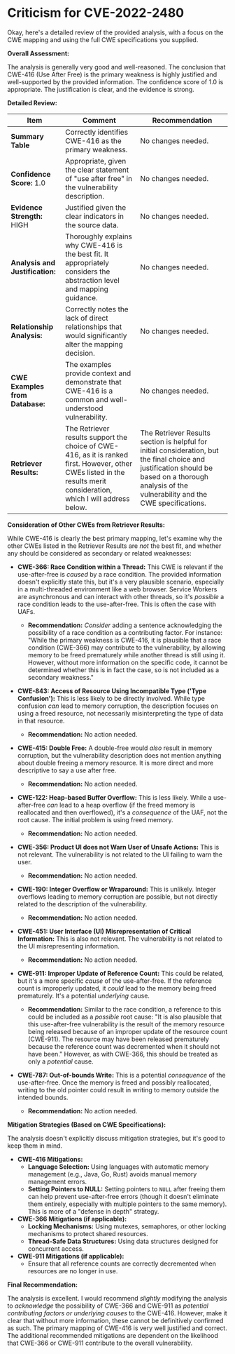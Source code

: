 # Criticism for CVE-2022-2480

Okay, here's a detailed review of the provided analysis, with a focus on the CWE mapping and using the full CWE specifications you supplied.

**Overall Assessment:**

The analysis is generally very good and well-reasoned. The conclusion that CWE-416 (Use After Free) is the primary weakness is highly justified and well-supported by the provided information. The confidence score of 1.0 is appropriate. The justification is clear, and the evidence is strong.

**Detailed Review:**

| Item | Comment | Recommendation |
|---|---|---|
| **Summary Table** | Correctly identifies CWE-416 as the primary weakness. | No changes needed. |
| **Confidence Score:** 1.0 | Appropriate, given the clear statement of "use after free" in the vulnerability description. | No changes needed. |
| **Evidence Strength:** HIGH | Justified given the clear indicators in the source data. | No changes needed. |
| **Analysis and Justification:** | Thoroughly explains why CWE-416 is the best fit.  It appropriately considers the abstraction level and mapping guidance.  | No changes needed. |
| **Relationship Analysis:** | Correctly notes the lack of direct relationships that would significantly alter the mapping decision. | No changes needed. |
| **CWE Examples from Database:** | The examples provide context and demonstrate that CWE-416 is a common and well-understood vulnerability. | No changes needed. |
| **Retriever Results:** | The Retriever results support the choice of CWE-416, as it is ranked first. However, other CWEs listed in the results merit consideration, which I will address below. | The Retriever Results section is helpful for initial consideration, but the final choice and justification should be based on a thorough analysis of the vulnerability and the CWE specifications. |

**Consideration of Other CWEs from Retriever Results:**

While CWE-416 is clearly the best primary mapping, let's examine why the other CWEs listed in the Retriever Results are *not* the best fit, and whether any should be considered as secondary or related weaknesses:

*   **CWE-366: Race Condition within a Thread:** This CWE is relevant if the use-after-free is *caused* by a race condition. The provided information doesn't explicitly state this, but it's a very plausible scenario, especially in a multi-threaded environment like a web browser. Service Workers are asynchronous and can interact with other threads, so it's *possible* a race condition leads to the use-after-free. This is often the case with UAFs.

    *   **Recommendation:** *Consider* adding a sentence acknowledging the possibility of a race condition as a contributing factor. For instance: "While the primary weakness is CWE-416, it is plausible that a race condition (CWE-366) may contribute to the vulnerability, by allowing memory to be freed prematurely while another thread is still using it. However, without more information on the specific code, it cannot be determined whether this is in fact the case, so is not included as a secondary weakness."
*   **CWE-843: Access of Resource Using Incompatible Type ('Type Confusion'):** This is less likely to be directly involved. While type confusion *can* lead to memory corruption, the description focuses on using a freed resource, not necessarily misinterpreting the type of data in that resource.

    *   **Recommendation:** No action needed.
*   **CWE-415: Double Free:** A double-free would *also* result in memory corruption, but the vulnerability description does not mention anything about double freeing a memory resource. It is more direct and more descriptive to say a use after free.

    *   **Recommendation:** No action needed.
*   **CWE-122: Heap-based Buffer Overflow:** This is less likely. While a use-after-free *can* lead to a heap overflow (if the freed memory is reallocated and then overflowed), it's a *consequence* of the UAF, not the root cause. The initial problem is using freed memory.

    *   **Recommendation:** No action needed.
*   **CWE-356: Product UI does not Warn User of Unsafe Actions:**  This is not relevant. The vulnerability is not related to the UI failing to warn the user.

    *   **Recommendation:** No action needed.
*   **CWE-190: Integer Overflow or Wraparound:**  This is unlikely. Integer overflows leading to memory corruption are possible, but not directly related to the description of the vulnerability.

    *   **Recommendation:** No action needed.
*   **CWE-451: User Interface (UI) Misrepresentation of Critical Information:** This is also not relevant. The vulnerability is not related to the UI misrepresenting information.

    *   **Recommendation:** No action needed.
*   **CWE-911: Improper Update of Reference Count:** This could be related, but it's a more specific *cause* of the use-after-free. If the reference count is improperly updated, it *could* lead to the memory being freed prematurely. It's a potential *underlying* cause.

    *   **Recommendation:** Similar to the race condition, a reference to this could be included as a *possible* root cause: "It is also plausible that this use-after-free vulnerability is the result of the memory resource being released because of an improper update of the resource count (CWE-911). The resource may have been released prematurely because the reference count was decremented when it should not have been." However, as with CWE-366, this should be treated as only a *potential* cause.
*   **CWE-787: Out-of-bounds Write:** This is a potential *consequence* of the use-after-free. Once the memory is freed and possibly reallocated, writing to the old pointer could result in writing to memory outside the intended bounds.

    *   **Recommendation:** No action needed.

**Mitigation Strategies (Based on CWE Specifications):**

The analysis doesn't explicitly discuss mitigation strategies, but it's good to keep them in mind.

*   **CWE-416 Mitigations:**
    *   **Language Selection:** Using languages with automatic memory management (e.g., Java, Go, Rust) avoids manual memory management errors.
    *   **Setting Pointers to NULL:** Setting pointers to `NULL` after freeing them can help prevent use-after-free errors (though it doesn't eliminate them entirely, especially with multiple pointers to the same memory).  This is more of a "defense in depth" strategy.
*   **CWE-366 Mitigations (if applicable):**
    *   **Locking Mechanisms:** Using mutexes, semaphores, or other locking mechanisms to protect shared resources.
    *   **Thread-Safe Data Structures:**  Using data structures designed for concurrent access.
*   **CWE-911 Mitigations (if applicable):**
     *  Ensure that all reference counts are correctly decremented when resources are no longer in use.

**Final Recommendation:**

The analysis is excellent. I would recommend *slightly* modifying the analysis to *acknowledge* the possibility of CWE-366 and CWE-911 as *potential contributing factors or underlying causes* to the CWE-416. However, make it clear that without more information, these cannot be definitively confirmed as such. The primary mapping of CWE-416 is very well justified and correct. The additional recommended mitigations are dependent on the likelihood that CWE-366 or CWE-911 contribute to the overall vulnerability.